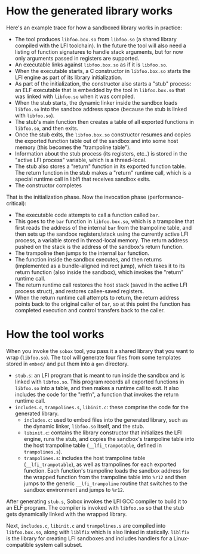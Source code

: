 # How the generated library works

Here's an example trace for how a sandboxed library works in practice:

* The tool produces `libfoo.box.so` from `libfoo.so` (a shared library compiled with the LFI toolchain). In the future the tool will also need a listing of function signatures to handle stack arguments, but for now only arguments passed in registers are supported.
* An executable links against `libfoo.box.so` as if it is `libfoo.so`.
* When the executable starts, a C constructor in `libfoo.box.so` starts the LFI engine as part of its library initialization.
* As part of the initialization, the constructor also starts a "stub" process: an ELF executable that is embedded by the tool in `libfoo.box.so` that was linked with `libfoo.so` when it was compiled.
* When the stub starts, the dynamic linker inside the sandbox loads `libfoo.so` into the sandbox address space (because the stub is linked with `libfoo.so`).
* The stub's main function then creates a table of all exported functions in `libfoo.so`, and then exits.
* Once the stub exits, the `libfoo.box.so` constructor resumes and copies the exported function table out of the sandbox and into some host memory (this becomes the "trampoline table").
* Information about the stub process (its registers, etc..) is stored in the "active LFI process" variable, which is a thread-local.
* The stub also stores a "return" function in its exported function table. The return function in the stub makes a "return" runtime call, which is a special runtime call in liblfi that receives sandbox exits.
* The constructor completes

That is the initialization phase. Now the invocation phase (performance-critical):

* The executable code attempts to call a function called `bar`.
* This goes to the `bar` function in `libfoo.box.so`, which is a trampoline that first reads the address of the internal `bar` from the trampoline table, and then sets up the sandbox registers/stack using the currently active LFI process, a variable stored in thread-local memory. The return address pushed on the stack is the address of the sandbox's return function.
* The trampoline then jumps to the internal `bar` function.
* The function inside the sandbox executes, and then returns (implemented as a bundle-aligned indirect jump), which takes it to its return function (also inside the sandbox), which invokes the "return" runtime call.
* The return runtime call restores the host stack (saved in the active LFI process struct), and restores callee-saved registers.
* When the return runtime call attempts to return, the return address points back to the original caller of `bar`, so at this point the function has completed execution and control transfers back to the caller.

# How the tool works

When you invoke the `sobox` tool, you pass it a shared library that you want to wrap (`libfoo.so`). The tool will generate four files from some templates stored in `embed/` and put them into a `gen` directory.

* `stub.s`: an LFI program that is meant to run inside the sandbox and is linked with `libfoo.so`. This program records all exported functions in `libfoo.so` into a table, and then makes a runtime call to exit. It also includes the code for the "retfn", a function that invokes the return runtime call.
* `includes.c`, `trampolines.s`, `libinit.c`: these comprise the code for the generated library.
    * `includes.c`: used to embed files into the generated library, such as the dynamic linker, `libfoo.so` itself, and the stub.
    * `libinit.c`: contains the library constructor that initializes the LFI engine, runs the stub, and copies the sandbox's trampoline table into the host trampoline table (`__lfi_trampotable`, defined in `trampolines.s`).
    * `trampolines.s`: includes the host trampoline table (`__lfi_trampotable`), as well as trampolines for each exported function. Each function's trampoline loads the sandbox address for the wrapped function from the trampoline table into `%r12` and then jumps to the generic `__lfi_trampoline` routine that switches to the sandbox environment and jumps to `%r12`.

After generating `stub.s`, Sobox invokes the LFI GCC compiler to build it to an ELF program. The compiler is invoked with `libfoo.so` so that the stub gets dynamically linked with the wrapped library.

Next, `includes.c`, `libinit.c` and `trampolines.s` are compiled into `libfoo.box.so`, along with `liblfix` which is also linked in statically. `liblfix` is the library for creating LFI sandboxes and includes handlers for a Linux-compatible system call subset.
